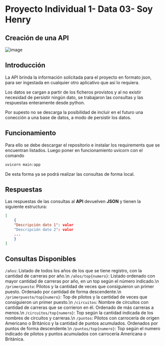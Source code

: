 # Proyecto Individual 1- Data 03- Soy Henry

## Creación de una API

![image](https://user-images.githubusercontent.com/108296379/182138583-9011699a-f009-4454-885e-80dca182b6c8.png)

## Introducción
La API brinda la información solicitada para el proyecto en formato json, para ser ingestada en cualquier otro aplicativo que así lo requiera. 

Los datos se cargan a partir de los ficheros provistos y al no existir necesidad de persistir ningún dato, se trabajaron las consultas y las respuestas enteramente desde python.

Por supesto no se descarga la posibilidad de incluir en el futuro una conección a una base de datos, a modo de persistir los datos.

## Funcionamiento
Para ello se debe descargar el repositorio e instalar los requirements que se encuentran listados. Luego poner en funcionamiento uvicorn con el comando

```bash
uvicorn main:app
```

De esta forma ya se podrá realizar las consultas de forma local.

## Respuestas

Las respuestas de las consultas al **API** devuelven **JSON** y tienen la siguiente estructura:

```json
[
	{
	"Descripción dato 1": valor
	"Descripción dato 2": valor
	...
	}
]
```

## Consultas Disponibles

`/años`: Listado de todos los años de los que se tiene registro, con la cantidad de carreras por año.\n
`/años/top{numero}`: Listado ordenado con mayor cantidad de carreras por año, en un top según el número indicado.\n
`/primerpuesto`: Pilotos y la cantidad de veces que consiguieron un primer puesto. Ordenado por cantidad de forma descendente.\n
`/primerpuesto/top{numero}`: Top de pilotos y la cantidad de veces que consiguieron un primer puesto.\n
`/circuitos`: Nombre de circuitos con cantidad de carreras que se corrieron en él. Ordenado de más carreras a menos.\n
`/circuitos/top{numero}`: Top según la cantidad indicada de los nombres de circuitos y carreras.\n
`/puntos`: Pilotos con carrocería de origen Americano o Británico y la cantidad de puntos acumulados. Ordenados por puntos de forma descendente.\n
`/puntos/top{numero}`: Top según el numero indicado de pilotos y puntos acumulados con carrocería Americana o Británica.


